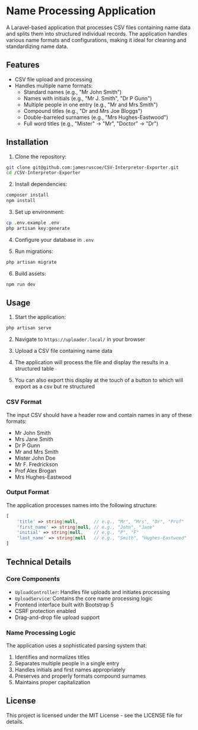 # Name Processing Application

A Laravel-based application that processes CSV files containing name data and splits them into structured individual records. The application handles various name formats and configurations, making it ideal for cleaning and standardizing name data.

## Features

- CSV file upload and processing
- Handles multiple name formats:
  - Standard names (e.g., "Mr John Smith")
  - Names with initials (e.g., "Mr J. Smith", "Dr P Gunn")
  - Multiple people in one entry (e.g., "Mr and Mrs Smith")
  - Compound titles (e.g., "Dr and Mrs Joe Bloggs")
  - Double-barreled surnames (e.g., "Mrs Hughes-Eastwood")
  - Full word titles (e.g., "Mister" → "Mr", "Doctor" → "Dr")

## Installation

1. Clone the repository:
```bash
git clone git@github.com:jamesruscoe/CSV-Interpretor-Exporter.git
cd /CSV-Interpretor-Exporter
```

2. Install dependencies:
```bash
composer install
npm install
```

3. Set up environment:
```bash
cp .env.example .env
php artisan key:generate
```

4. Configure your database in `.env`

5. Run migrations:
```bash
php artisan migrate
```

6. Build assets:
```bash
npm run dev
```

## Usage

1. Start the application:
```bash
php artisan serve
```

2. Navigate to `https://uploader.local/` in your browser

3. Upload a CSV file containing name data

4. The application will process the file and display the results in a structured table
5. You can also export this display at the touch of a button to which will export as a csv but re structured

### CSV Format

The input CSV should have a header row and contain names in any of these formats:
- Mr John Smith
- Mrs Jane Smith
- Dr P Gunn
- Mr and Mrs Smith
- Mister John Doe
- Mr F. Fredrickson
- Prof Alex Brogan
- Mrs Hughes-Eastwood

### Output Format

The application processes names into the following structure:
```php
[
    'title' => string|null,      // e.g., "Mr", "Mrs", "Dr", "Prof"
    'first_name' => string|null, // e.g., "John", "Jane"
    'initial' => string|null,    // e.g., "P", "F"
    'last_name' => string|null   // e.g., "Smith", "Hughes-Eastwood"
]
```

## Technical Details

### Core Components

- `UploadController`: Handles file uploads and initiates processing
- `UploadService`: Contains the core name processing logic
- Frontend interface built with Bootstrap 5
- CSRF protection enabled
- Drag-and-drop file upload support

### Name Processing Logic

The application uses a sophisticated parsing system that:
1. Identifies and normalizes titles
2. Separates multiple people in a single entry
3. Handles initials and first names appropriately
4. Preserves and properly formats compound surnames
5. Maintains proper capitalization

## License

This project is licensed under the MIT License - see the LICENSE file for details.
